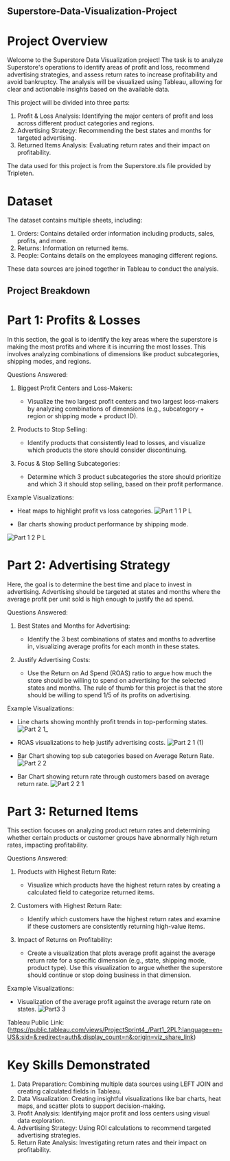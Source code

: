 ## Superstore-Data-Visualization-Project


# Project Overview
  Welcome to the Superstore Data Visualization project! The task is to analyze Superstore's operations to identify areas of profit and loss, recommend advertising strategies, and assess return rates to increase profitability and avoid bankruptcy. The analysis will be visualized using Tableau, allowing for clear and actionable insights based on the available data.

  This project will be divided into three parts:

  1. Profit & Loss Analysis: Identifying the major centers of profit and loss across different product categories and regions.
  2. Advertising Strategy: Recommending the best states and months for targeted advertising.
  3. Returned Items Analysis: Evaluating return rates and their impact on profitability.

The data used for this project is from the Superstore.xls file provided by Tripleten.

# Dataset

The dataset contains multiple sheets, including:

  1. Orders: Contains detailed order information including products, sales, profits, and more.
  2. Returns: Information on returned items.
  3. People: Contains details on the employees managing different regions.

  These data sources are joined together in Tableau to conduct the analysis.

## Project Breakdown
   
   # Part 1: Profits & Losses

   In this section, the goal is to identify the key areas where the superstore is making the most profits and where it is incurring the most losses. This involves analyzing combinations of dimensions like product subcategories, shipping modes, and regions.

Questions Answered:
  
  1. Biggest Profit Centers and Loss-Makers:

     - Visualize the two largest profit centers and two largest loss-makers by analyzing combinations of dimensions (e.g., subcategory + region or shipping mode + product ID).

  2. Products to Stop Selling:

     - Identify products that consistently lead to losses, and visualize which products the store should consider discontinuing.

  3. Focus & Stop Selling Subcategories:

     - Determine which 3 product subcategories the store should prioritize and which 3 it should stop selling, based on their profit performance.

Example Visualizations:
  - Heat maps to highlight profit vs loss categories.
![Part 1 1 P L](https://github.com/user-attachments/assets/5cceb2f1-ff72-48f8-813b-f67271581082)

  - Bar charts showing product performance by shipping mode.

![Part 1 2 P L](https://github.com/user-attachments/assets/b19e1567-f708-47a4-9810-019d9e8dbd38)


# Part 2: Advertising Strategy

Here, the goal is to determine the best time and place to invest in advertising. Advertising should be targeted at states and months where the average profit per unit sold is high enough to justify the ad spend.

Questions Answered:

  1. Best States and Months for Advertising:

     - Identify the 3 best combinations of states and months to advertise in, visualizing average profits for each month in these states.

  2. Justify Advertising Costs:

     - Use the Return on Ad Spend (ROAS) ratio to argue how much the store should be willing to spend on advertising for the selected states and months. The rule of thumb for this project is that the store should be willing to spend 1/5 of its profits on advertising.

Example Visualizations:

  - Line charts showing monthly profit trends in top-performing states.
![Part 2 1_](https://github.com/user-attachments/assets/5d4a2ac8-f37b-427d-8619-9eb5f03cb84c)

  - ROAS visualizations to help justify advertising costs.
![Part 2 1 (1)](https://github.com/user-attachments/assets/4d2e31ed-966a-4ed7-b315-859890df362a)

  - Bar Chart showing top sub categories based on Average Return Rate. 
![Part 2 2](https://github.com/user-attachments/assets/f9303dcd-c87b-4239-bffd-69a51758c722)

  - Bar Chart showing return rate through customers based on average return rate.
![Part 2 2 1](https://github.com/user-attachments/assets/78cec7fb-6147-4960-a6c4-809356427a02)


# Part 3: Returned Items

This section focuses on analyzing product return rates and determining whether certain products or customer groups have abnormally high return rates, impacting profitability.

Questions Answered:

  1. Products with Highest Return Rate:

     - Visualize which products have the highest return rates by creating a calculated field to categorize returned items.

  2. Customers with Highest Return Rate:

     - Identify which customers have the highest return rates and examine if these customers are consistently returning high-value items.

  3. Impact of Returns on Profitability:

     - Create a visualization that plots average profit against the average return rate for a specific dimension (e.g., state, shipping mode, product type). Use this visualization to argue whether the superstore should continue or stop doing business in that dimension.

Example Visualizations:

  - Visualization of the average profit against the average return rate on states. 
![Part3 3](https://github.com/user-attachments/assets/bf521d1e-d1f5-4279-878c-f88699259af7)

Tableau Public Link: (https://public.tableau.com/views/ProjectSprint4_/Part1_2PL?:language=en-US&:sid=&:redirect=auth&:display_count=n&:origin=viz_share_link)






# Key Skills Demonstrated

  1. Data Preparation: Combining multiple data sources using LEFT JOIN and creating calculated fields in Tableau.
  2. Data Visualization: Creating insightful visualizations like bar charts, heat maps, and scatter plots to support decision-making.
  3. Profit Analysis: Identifying major profit and loss centers using visual data exploration.
  4. Advertising Strategy: Using ROI calculations to recommend targeted advertising strategies.
  5. Return Rate Analysis: Investigating return rates and their impact on profitability.
